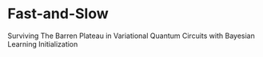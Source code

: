 # Fast-and-Slow
Surviving The Barren Plateau in Variational Quantum Circuits with Bayesian Learning Initialization
